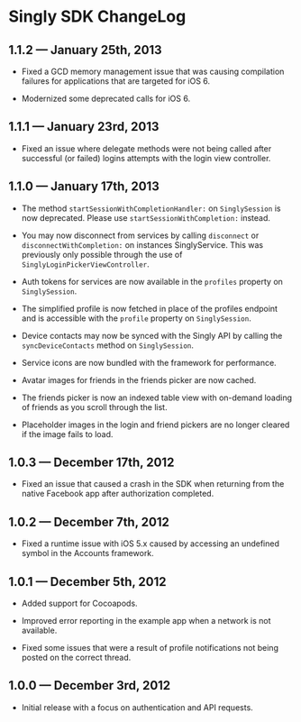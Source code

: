 
# Singly SDK ChangeLog

## 1.1.2 — January 25th, 2013

* Fixed a GCD memory management issue that was causing compilation failures for
  applications that are targeted for iOS 6.

* Modernized some deprecated calls for iOS 6.

## 1.1.1 — January 23rd, 2013

* Fixed an issue where delegate methods were not being called after successful
  (or failed) logins attempts with the login view controller.

## 1.1.0 — January 17th, 2013

* The method `startSessionWithCompletionHandler:` on `SinglySession` is now
  deprecated. Please use `startSessionWithCompletion:` instead.

* You may now disconnect from services by calling `disconnect` or
  `disconnectWithCompletion:` on instances SinglyService. This was previously
  only possible through the use of `SinglyLoginPickerViewController`.

* Auth tokens for services are now available in the `profiles` property on
  `SinglySession`.

* The simplified profile is now fetched in place of the profiles endpoint and
  is accessible with the `profile` property on `SinglySession`.

* Device contacts may now be synced with the Singly API by calling the
  `syncDeviceContacts` method on `SinglySession`.

* Service icons are now bundled with the framework for performance.

* Avatar images for friends in the friends picker are now cached.

* The friends picker is now an indexed table view with on-demand loading of
  friends as you scroll through the list.

* Placeholder images in the login and friend pickers are no longer cleared if
  the image fails to load.

## 1.0.3 — December 17th, 2012

* Fixed an issue that caused a crash in the SDK when returning from the native
  Facebook app after authorization completed.

## 1.0.2 — December 7th, 2012

* Fixed a runtime issue with iOS 5.x caused by accessing an undefined symbol in
  the Accounts framework.

## 1.0.1 — December 5th, 2012

* Added support for Cocoapods.

* Improved error reporting in the example app when a network is not available.

* Fixed some issues that were a result of profile notifications not being posted
  on the correct thread.

## 1.0.0 — December 3rd, 2012

* Initial release with a focus on authentication and API requests.
